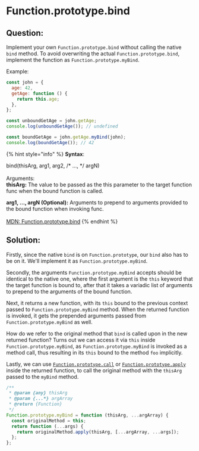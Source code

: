 # Function.prototype.bind

## Question:

Implement your own `Function.prototype.bind` without calling the native `bind` method. To avoid overwriting the actual `Function.prototype.bind`, implement the function as `Function.prototype.myBind`.

Example:

```javascript
const john = {
  age: 42,
  getAge: function () {
    return this.age;
  },
};

const unboundGetAge = john.getAge;
console.log(unboundGetAge()); // undefined

const boundGetAge = john.getAge.myBind(john);
console.log(boundGetAge()); // 42

```

{% hint style="info" %}
**Syntax**:

bind(thisArg, arg1, arg2, /\* …, \*/ argN)\
\
Arguments:\
**thisArg:** The value to be passed as the this parameter to the target function func when the bound function is called.

**arg1, …, argN (Optional):** Arguments to prepend to arguments provided to the bound function when invoking func.\
\
[MDN: Function.prototype.bind](https://developer.mozilla.org/en-US/docs/Web/JavaScript/Reference/Global\_Objects/Function/bind)
{% endhint %}

## Solution:&#x20;

Firstly, since the native `bind` is on `Function.prototype`, our `bind` also has to be on it. We'll implement it as `Function.prototype.myBind`.

Secondly, the arguments `Function.prototype.myBind` accepts should be identical to the native one, where the first argument is the `this` keyword that the target function is bound to, after that it takes a variadic list of arguments to prepend to the arguments of the bound function.

Next, it returns a new function, with its `this` bound to the previous context passed to `Function.prototype.myBind` method. When the returned function is invoked, it gets the prepended arguments passed from `Function.prototype.myBind` as well.

How do we refer to the original method that `bind` is called upon in the new returned function? Turns out we can access it via `this` inside `Function.prototype.myBind`, as `Function.prototype.myBind` is invoked as a method call, thus resulting in its `this` bound to the method `foo` implicitly.

Lastly, we can use [`Function.prototype.call`](https://developer.mozilla.org/en-US/docs/Web/JavaScript/Reference/Global\_Objects/Function/call) or [`Function.prototype.apply`](https://developer.mozilla.org/en-US/docs/Web/JavaScript/Reference/Global\_Objects/Function/apply) inside the returned function, to call the original method with the `thisArg` passed to the `myBind` method.

```javascript
/**
 * @param {any} thisArg
 * @param {...*} argArray
 * @return {Function}
 */
Function.prototype.myBind = function (thisArg, ...argArray) {
  const originalMethod = this;
  return function (...args) {
    return originalMethod.apply(thisArg, [...argArray, ...args]);
  };
};
```
